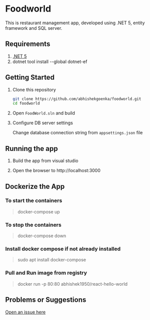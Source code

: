 # Foodworld

This is restaurant management app, developed using .NET 5, entity framework and SQL server.

## Requirements

1. [.NET 5](https://dotnet.microsoft.com/download/dotnet/5.0)
1. dotnet tool install --global dotnet-ef


## Getting Started

1. Clone this repository

    ```bash
    git clone https://github.com/abhishekgoenka/foodworld.git
    cd foodworld
    ```

1. Open `FoodWorld.sln` and build

    
1. Configure DB server settings

    Change database connection string from `appsettings.json` file


## Running the app

1. Build the  app from visual studio

1. Open the browser to http://localhost:3000

## Dockerize the App 


### To start the containers
> docker-compose up

### To stop the containers
> docker-compose down

### Install docker compose if not already installed
> sudo apt  install docker-compose

### Pull and Run image from registry
> docker run -p 80:80 abhishek1950/react-hello-world

## Problems or Suggestions

[Open an issue here](https://github.com/abhishekgoenka/angular-cosmos/issues)
